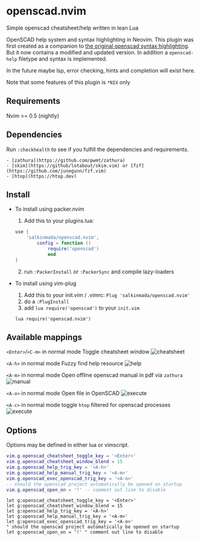 # openscad.nvim

Simple openscad cheatsheet/help written in lean Lua

OpenSCAD help system and syntax highlighting in Neovim.
This plugin was first created as a companion to [the original openscad syntax highlighting](https://github.com/sirtaj/vim-openscad).
But it now contains a modified and updated version. In addition a `openscad-help` filetype and syntax is implemented.

In the future maybe lsp, error checking, hints and completion will exist here. 

Note that some features of this plugin is `*NIX` only

## Requirements

Nvim >= 0.5 (nightly)

## Dependencies

Run `:checkhealth` to see if you fulfill the dependencies and requirements.

    - [zathura](https://github.com/pwmt/zathura)
    - [skim](https://github/lotabout/skim.vim) or [fzf](https://github.com/junegunn/fzf.vim)
    - [htop](https://htop.dev)

## Install

* To install using packer.nvim
    1. Add this to your plugins.lua:
    ```lua
    use {
        'salkinmada/openscad.nvim',
            config = function ()
                require('openscad')
                end
    }
    ```
    2. run `:PackerInstall` or `:PackerSync` and compile lazy-loaders

* To install using vim-plug
    1. Add this to your init.vim / .vimrc:
    `Plug 'salkinmada/openscad.nvim'`
    2. do a `:PlugInstall`
    3. add `lua require('openscad')` to your `init.vim`
    ```vimscript
    lua require('openscad.nvim')
    ```

## Available mappings

`<Enter>`/`<C-m>` in normal mode
Toggle cheatsheet window
![cheatsheet](https://oddodd.org/lib/openscad.nvim/cheatsheet.gif)

`<A-h>` in normal mode
Fuzzy find help resource
![help](https://oddodd.org/lib/openscad.nvim/help.gif)

`<A-m>` in normal mode
Open offline openscad manual in pdf via `zathura`
![manual](https://oddodd.org/lib/openscad.nvim/manual.gif)

`<A-o>` in normal mode
Open file in OpenSCAD
![execute](https://oddodd.org/lib/openscad.nvim/execute.gif)

`<A-c>` in normal mode
toggle `htop` filtered for openscad processes
![execute](https://oddodd.org/lib/openscad.nvim/htop.gif)

## Options

Options may be defined in either lua or vimscript.
```lua
vim.g.openscad_cheatsheet_toggle_key = '<Enter>'
vim.g.openscad_cheatsheet_window_blend = 15
vim.g.openscad_help_trig_key = '<A-h>'
vim.g.openscad_help_manual_trig_key = '<A-m>'
vim.g.openscad_exec_openscad_trig_key = '<A-o>'
-- should the openscad project automatically be opened on startup
vim.g.openscad_open_on = '!' -- comment out line to disable
```
```vimscript
let g:openscad_cheatsheet_toggle_key = '<Enter>'
let g:openscad_cheatsheet_window_blend = 15
let g:openscad_help_trig_key = '<A-h>'
let g:openscad_help_manual_trig_key = '<A-m>'
let g:openscad_exec_openscad_trig_key = '<A-o>'
" should the openscad project automatically be opened on startup
let g:openscad_open_on = '!' " comment out line to disable
```
